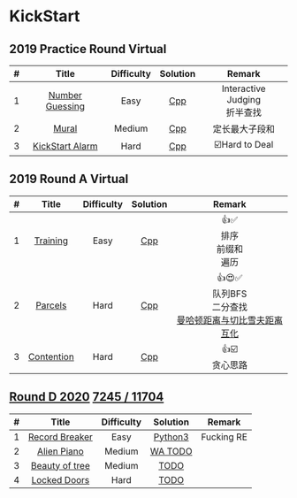 # KickStart
## 2019 Practice Round  Virtual
| # | Title | Difficulty | Solution | Remark |
|:---:| :-----: | :---------:| :-----------:| :---------:| 
| 1 | [Number Guessing](https://codingcompetitions.withgoogle.com/kickstart/round/0000000000051060/00000000000588f4) | Easy | [Cpp](./2019PracticeRound/1.cpp) | Interactive Judging <br> 折半查找  |
| 2 | [Mural](https://codingcompetitions.withgoogle.com/kickstart/round/0000000000051060/0000000000058b89) |  Medium | [Cpp](./2019PracticeRound/2.cpp) | 定长最大子段和 |
| 3 | [KickStart Alarm](https://codingcompetitions.withgoogle.com/kickstart/round/0000000000051060/0000000000058a56) |  Hard | [Cpp](./2019PracticeRound/3.cpp) | :ballot_box_with_check:Hard to Deal|

## 2019 Round A  Virtual
| # | Title | Difficulty | Solution | Remark |
|:---:| :-----: | :---------:| :-----------:| :---------:| 
| 1 | [Training](https://codingcompetitions.withgoogle.com/kickstart/round/0000000000050e01/00000000000698d6) |   Easy |[Cpp](./2019RoundA/1.cpp) |:+1::white_check_mark:<br>排序<br>前缀和<br>遍历 |
| 2 | [Parcels](https://codingcompetitions.withgoogle.com/kickstart/round/0000000000050e01/000000000006987d) |   Hard | [Cpp](./2019RoundA/2.cpp) |:+1::heart_eyes::white_check_mark:<br>队列BFS<br>二分查找<br>[曼哈顿距离与切比雪夫距离互化](https://www.cnblogs.com/SGCollin/p/9636955.html) |
| 3 | [Contention](https://codingcompetitions.withgoogle.com/kickstart/round/0000000000050e01/0000000000069881) |  Hard | [Cpp](./2019RoundA/3.cpp) |:+1::ballot_box_with_check:<br>贪心思路 |

## [Round D 2020](https://codingcompetitions.withgoogle.com/kickstart/round/000000000019ff08) [7245 / 11704](https://codingcompetitions.withgoogle.com/kickstart/round/000000000019ff08)
| # | Title | Difficulty | Solution | Remark |
|:---:| :-----: | :---------:| :-----------:| :---------:| 
| 1 | [Record Breaker](https://codingcompetitions.withgoogle.com/kickstart/round/000000000019ff08/0000000000387171) | Easy |[Python3](./2020RoundD/1.py) |Fucking RE|
| 2 | [Alien Piano](https://codingcompetitions.withgoogle.com/kickstart/round/000000000019ff08/0000000000387174) | Medium | [WA TODO](./2020RoundD/2.py) | |
| 3 | [Beauty of tree](https://codingcompetitions.withgoogle.com/kickstart/round/000000000019ff08/0000000000386edd) |  Medium | [TODO](./2020RoundD/3.py) ||
| 4 | [Locked Doors](https://codingcompetitions.withgoogle.com/kickstart/round/000000000019ff08/0000000000386d5c) |  Hard | [TODO](./2020RoundD/4.py) | |